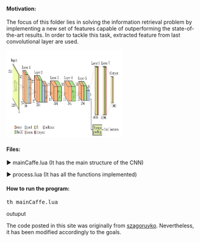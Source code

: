 <h4>Motivation:</h4>

The focus of this folder lies in solving the information retrieval problem by implementing a new set of features capable of 
outperforming the state-of-the-art results. In order to tackle this task, extracted feature from last convolutional layer are used.

<img src="https://github.com/RicardDurall/CaffeInTorch/blob/master/ImageRetrieval/Images/net.JPG" alt="CaffeNetCNN" style="width:304px;height:228px;">

<h4>Files:</h4>

<p>&#9658; mainCaffe.lua (It has the main structure of the CNN)</p>

<p>&#9658; process.lua (It has all the functions implemented)</p>


<h4>How to run the program:</h4>
<pre>th mainCaffe.lua </pre>

<p>outuput</p>

<p>The code posted in this site was originally from <a href="https://github.com/szagoruyko/loadcaffe">szagoruyko</a>. Nevertheless, it has been modified accordingly to the goals.</p>
